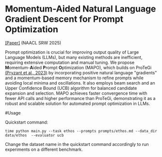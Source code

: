 # Momentum-Aided Natural Language Gradient Descent for Prompt Optimization

[[Paper]](https://arxiv.org/abs/2410.19499) (NAACL SRW 2025)

Prompt optimization is crucial for improving output quality of Large Language Models (LLMs), but many existing methods are inefficient, requiring extensive computation and manual tuning. We propose **M**omentum-**A**ided **P**rompt **O**ptimization (MAPO), which builds on ProTeGi [(Pryzant et al., 2023)](https://arxiv.org/abs/2305.03495) by incorporating positive natural language "gradients" and a momentum-based memory mechanism to refine prompts while avoiding local minima and oscillations. It also employs beam search and an Upper Confidence Bound (UCB) algorithm for balanced candidate expansion and selection. MAPO achieves faster convergence time with fewer API calls and higher performance than ProTeGi, demonstrating it as a robust and scalable solution for automated prompt optimization in LLMs.

#Usage

Quickstart command:
```
time python main.py --task ethos --prompts prompts/ethos.md --data_dir data/ethos  --evaluator ucb
```

Change the dataset name in the quickstart command accordingly to run experiments on a different benchmark.
